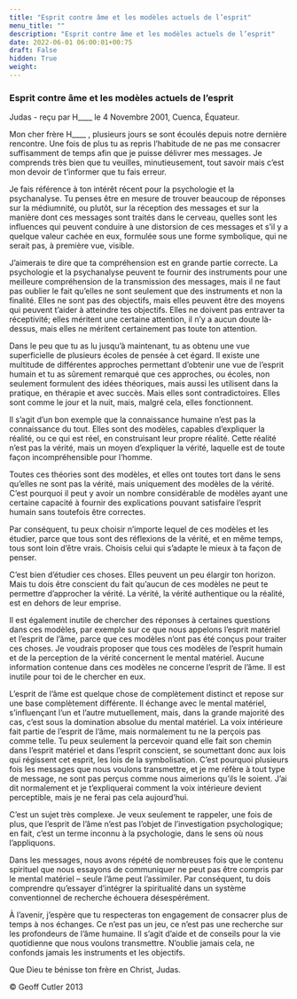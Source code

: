 ```yaml
---
title: "Esprit contre âme et les modèles actuels de l’esprit"
menu_title: ""
description: "Esprit contre âme et les modèles actuels de l’esprit"
date: 2022-06-01 06:00:01+00:75
draft: False
hidden: True
weight:
---
```

### Esprit contre âme et les modèles actuels de l’esprit

Judas - reçu par H____ le 4 Novembre 2001, Cuenca, Équateur.

Mon cher frère H____ , plusieurs jours se sont écoulés depuis notre dernière rencontre. Une fois de plus tu as repris  l’habitude de ne pas me consacrer suffisamment de temps afin que je puisse délivrer mes messages. Je comprends très bien que tu veuilles, minutieusement, tout savoir mais c’est mon devoir de t’informer que tu fais erreur.

Je fais référence à ton intérêt récent pour la psychologie et la psychanalyse. Tu penses être en mesure de trouver beaucoup de réponses sur la médiumnité, ou plutôt, sur la réception des messages et sur la manière dont ces messages sont traités dans le cerveau, quelles sont les influences qui peuvent conduire à une distorsion de ces messages et s’il y a quelque valeur cachée en eux, formulée sous une forme symbolique, qui ne serait pas, à première vue, visible.

J’aimerais te dire que ta compréhension est en grande partie correcte. La psychologie et la psychanalyse peuvent te fournir des instruments pour une meilleure compréhension de la transmission des messages, mais il ne faut pas oublier le fait qu’elles ne sont seulement que des instruments et non la finalité. Elles ne sont pas des objectifs, mais elles peuvent être des moyens qui peuvent t’aider à atteindre tes objectifs. Elles ne doivent pas entraver ta réceptivité; elles méritent une certaine attention, il n’y a aucun doute là-dessus, mais elles ne méritent certainement pas toute ton attention.

Dans le peu que tu as lu jusqu’à maintenant, tu as obtenu une vue superficielle de plusieurs écoles de pensée à cet égard. Il existe une multitude de différentes approches permettant d’obtenir une vue de l’esprit humain et tu as sûrement remarqué que ces approches, ou écoles, non seulement formulent des idées théoriques, mais aussi les utilisent dans la pratique, en thérapie et avec succès. Mais elles sont contradictoires. Elles sont comme le jour et la nuit, mais, malgré cela, elles fonctionnent.

Il s’agit d’un bon exemple que la connaissance humaine n’est pas la connaissance du tout. Elles sont des modèles, capables d’expliquer la réalité, ou ce qui est réel, en construisant leur propre réalité. Cette réalité n’est pas la vérité, mais un moyen d’expliquer la vérité, laquelle est de toute façon incompréhensible pour l’homme.

Toutes ces théories sont des modèles, et elles ont toutes tort dans le sens qu’elles ne sont pas la vérité, mais uniquement des modèles de la vérité. C’est pourquoi il peut y avoir un nombre considérable de modèles ayant une certaine capacité à fournir des explications pouvant satisfaire l’esprit humain sans toutefois être correctes.

Par conséquent, tu peux choisir n’importe lequel de ces modèles et les étudier, parce que tous sont des réflexions de la vérité, et en même temps, tous sont loin d’être vrais. Choisis celui qui s’adapte le mieux à ta façon de penser.

C’est bien d’étudier ces choses. Elles peuvent un peu élargir ton horizon. Mais tu dois être conscient du fait qu’aucun de ces modèles ne peut te permettre d’approcher la vérité. La vérité, la vérité authentique ou la réalité, est en dehors de leur emprise.

Il est également inutile de chercher des réponses à certaines questions dans ces modèles, par exemple sur ce que nous appelons l’esprit matériel et l’esprit de l’âme, parce que ces modèles n’ont pas été conçus pour traiter ces choses. Je voudrais proposer que tous ces modèles de l’esprit humain et de la perception de la vérité concernent le mental matériel. Aucune information contenue dans ces modèles ne concerne l’esprit de l’âme. Il est inutile pour toi de le chercher en eux.

L’esprit de l’âme est quelque chose de complètement distinct et repose sur une base complètement différente. Il échange avec le mental matériel, s’influençant l’un et l’autre mutuellement, mais, dans la grande majorité des cas, c’est sous la domination absolue du mental matériel. La voix intérieure fait partie de l’esprit de l’âme, mais normalement tu ne la perçois pas comme telle. Tu peux seulement la percevoir quand elle fait son chemin dans l’esprit matériel et dans l’esprit conscient, se soumettant donc aux lois qui régissent cet esprit, les lois de la symbolisation. C’est pourquoi plusieurs fois les messages que nous voulons transmettre, et je me réfère à tout type de message, ne sont pas perçus comme nous aimerions qu’ils le soient. J’ai dit normalement et je t’expliquerai comment la voix intérieure devient perceptible, mais je ne ferai pas cela aujourd’hui.

C’est un sujet très complexe. Je veux seulement te rappeler, une fois de plus, que l’esprit de l’âme n’est pas l’objet de l’investigation psychologique; en fait, c’est un terme inconnu à la psychologie, dans le sens où nous l’appliquons.

Dans les messages, nous avons répété de nombreuses fois que le contenu spirituel que nous essayons de communiquer ne peut pas être compris par le mental matériel – seule l’âme peut l’assimiler. Par conséquent, tu dois comprendre qu’essayer d’intégrer la spiritualité dans un système conventionnel de recherche échouera désespérément.

À l’avenir, j’espère que tu respecteras ton engagement de consacrer plus de temps à nos échanges. Ce n’est pas un jeu, ce n’est pas une recherche sur les profondeurs de l’âme humaine. Il s’agit d’aide et de conseils pour la vie quotidienne que nous voulons transmettre. N’oublie jamais cela, ne confonds jamais les instruments et les objectifs.

Que Dieu te bénisse ton frère en Christ, Judas.

© Geoff Cutler 2013